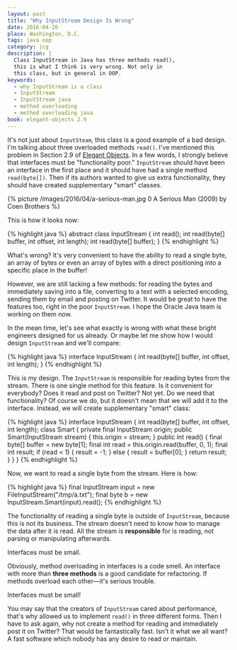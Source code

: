 ```yaml
---
layout: post
title: "Why InputStream Design Is Wrong"
date: 2016-04-26
place: Washington, D.C.
tags: java oop
category: jcg
description: |
  Class InputStream in Java has three methods read(),
  this is what I think is very wrong. Not only in
  this class, but in general in OOP.
keywords:
  - why InputStream is a class
  - InputStream
  - InputStream java
  - method overloading
  - method overloading java
book: elegant-objects 2.9
---
```


It's not just about `InputSteam`, this class is a good
example of a bad design. I'm talking about three overloaded
methods `read()`. I've mentioned this problem in Section 2.9
of [Elegant Objects](/elegant-objects.html). In a few words,
I strongly believe that interfaces must be "functionality poor."
`InputStream` should have been an interface in the first place
and it should have had a single method `read(byte[])`. Then if
its authors wanted to give us extra functionality, they should have
created supplementary "smart" classes.

<!--more-->

{% picture /images/2016/04/a-serious-man.jpg 0 A Serious Man (2009) by Coen Brothers %}

This is how it looks now:

{% highlight java %}
abstract class InputStream {
  int read();
  int read(byte[] buffer, int offset, int length);
  int read(byte[] buffer);
}
{% endhighlight %}

What's wrong? It's very convenient to have the ability to read
a single byte, an array of bytes or even an array of bytes
with a direct positioning into a specific place in the buffer!

However, we are still lacking a few methods: for reading the bytes and
immediately saving into a file, converting to a text with a selected
encoding, sending them by email and posting on Twitter. It would be
great to have the features too, right in the poor `InputStream`.
I hope the Oracle Java team is working on them now.

In the mean time, let's see what exactly is wrong with what these
bright engineers designed for us already. Or maybe let me show
how I would design `InputStream` and we'll compare:

{% highlight java %}
interface InputStream {
  int read(byte[] buffer, int offset, int length);
}
{% endhighlight %}

This is my design. The `InputStream` is responsible for reading
bytes from the stream. There is one single method for this
feature. Is it convenient for everybody? Does it read and post
on Twitter? Not yet. Do we need that functionality? Of course we do,
but it doesn't mean that we will add it to the interface. Instead,
we will create supplementary "smart" class:

{% highlight java %}
interface InputStream {
  int read(byte[] buffer, int offset, int length);
  class Smart {
    private final InputStream origin;
    public Smart(InputStream stream) {
      this.origin = stream;
    }
    public int read() {
      final byte[] buffer = new byte[1];
      final int read = this.origin.read(buffer, 0, 1);
      final int result;
      if (read < 1) {
        result = -1;
      } else {
        result = buffer[0];
      }
      return result;
    }
  }
}
{% endhighlight %}

Now, we want to read a single byte from the stream. Here is how:

{% highlight java %}
final InputStream input = new FileInputStream("/tmp/a.txt");
final byte b = new InputStream.Smart(input).read();
{% endhighlight %}

The functionality of reading a single byte is outside of `InputStream`,
because this is not its business. The stream doesn't need to know
how to manage the data after it is read. All the stream
is **responsible** for is reading, not parsing or manipulating afterwards.

Interfaces must be small.

Obviously, method overloading in interfaces is a code smell. An interface
with more than **three methods** is a good candidate for refactoring. If methods
overload each other&mdash;it's serious trouble.

Interfaces must be small!

You may say that the creators of `InputStream` cared about performance, that's
why allowed us to implement `read()` in three different forms. Then I have
to ask again, why not create a method for reading and immediately post it
on Twitter? That would be fantastically fast. Isn't it what we all want?
A fast software which nobody has any desire to read or maintain.
